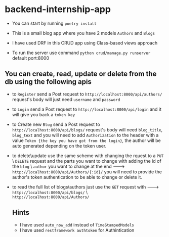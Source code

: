 # backend-internship-app

- You can start by running `poetry install`

- This is a small blog app where you have 2 models `Authors` and `Blogs`

- I have used DRF in this CRUD app using Class-based views approach

- To run the server use command `python crud/manage.py runserver` default port:8000

## You can create, read, update or delete from the db using the following apis

- to `Register` send a Post request to `http://localhost:8000/api/authors/` request's body will just need `username` and `password`

- to `Login` send a Post request to `http://localhost:8000/api/login` and it will give you back a `token key`

- to Create new `Blog` send a Post request to `http://localhost:8000/api/blogs/` request's body will need `blog_title`, `blog_text` and you will need to add `Authorization` to the header with a value `Token {the key you have got from the login}`, the author will be auto generated depending on the token user.

- to delete\update use the same scheme with changing the rquest to a `PUT` \ `DELETE` request and the parts you want to change with adding the id of the `blog` \ `author` you want to change at the end ---> `http://localhost:8000/api/Authors/{:id}/` you will need to provide the author's token authentication to be able to change or delete it.

- to read the full list of blogs\authors just use the `GET` request with --->
  `http://localhost:8000/api/blogs/` \ `http://localhost:8000/api/Authors/`

  ## Hints

  - I have used `auto_now_add` instead of `TimeStampedModels`
  - I have used `restframework authtoken` for Authintication
